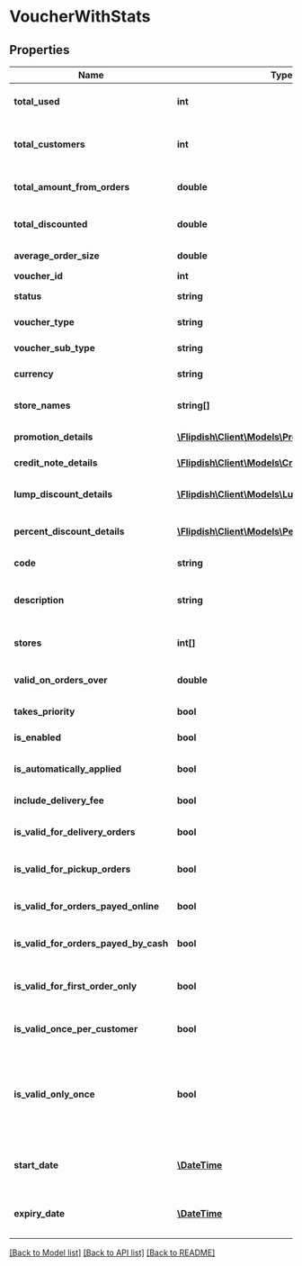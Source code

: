 # VoucherWithStats

## Properties
Name | Type | Description | Notes
------------ | ------------- | ------------- | -------------
**total_used** | **int** | Total times the voucher was used | [optional] 
**total_customers** | **int** | Total amount of customers who used this voucher | [optional] 
**total_amount_from_orders** | **double** | Total amount of money from orders | [optional] 
**total_discounted** | **double** | Total amount of money given away | [optional] 
**average_order_size** | **double** | Average Order Size | [optional] 
**voucher_id** | **int** | Voucher Id | [optional] 
**status** | **string** | Voucher Status | [optional] 
**voucher_type** | **string** | Voucher Type | [optional] 
**voucher_sub_type** | **string** | Voucher Sub Type | [optional] 
**currency** | **string** | Currency of the voucher | [optional] 
**store_names** | **string[]** | Stores that this voucher applies to | [optional] 
**promotion_details** | [**\Flipdish\\Client\Models\PromotionDetails**](PromotionDetails.md) | Promotion details | [optional] 
**credit_note_details** | [**\Flipdish\\Client\Models\CreditNoteDetails**](CreditNoteDetails.md) | Credit note details | [optional] 
**lump_discount_details** | [**\Flipdish\\Client\Models\LumpDiscountDetails**](LumpDiscountDetails.md) | Lump discount details | [optional] 
**percent_discount_details** | [**\Flipdish\\Client\Models\PercentDiscountDetails**](PercentDiscountDetails.md) | Percent discount details | [optional] 
**code** | **string** | Voucher Code | [optional] 
**description** | **string** | Voucher Description (Visible on printout) | [optional] 
**stores** | **int[]** | Stores that this voucher applies to | [optional] 
**valid_on_orders_over** | **double** | Valid on orders on or above | [optional] 
**takes_priority** | **bool** | Takes priority | [optional] 
**is_enabled** | **bool** | Is voucher enabled | [optional] 
**is_automatically_applied** | **bool** | Is voucher automatically applied | [optional] 
**include_delivery_fee** | **bool** | Include delivery fees | [optional] 
**is_valid_for_delivery_orders** | **bool** | Valid for delivery orders | [optional] 
**is_valid_for_pickup_orders** | **bool** | Valid for pickup orders | [optional] 
**is_valid_for_orders_payed_online** | **bool** | Valid for orders payed online | [optional] 
**is_valid_for_orders_payed_by_cash** | **bool** | Valid for orders payed in cash | [optional] 
**is_valid_for_first_order_only** | **bool** | Valid only on the first order by the customer | [optional] 
**is_valid_once_per_customer** | **bool** | Valid once per customer | [optional] 
**is_valid_only_once** | **bool** | Valid only once, by any customer (once used cannot be used again by any other customer) | [optional] 
**start_date** | [**\DateTime**](\DateTime.md) | Voucher Starts On (Time in UTC) | [optional] 
**expiry_date** | [**\DateTime**](\DateTime.md) | Voucher Expires On (Time in UTC) | [optional] 

[[Back to Model list]](../README.md#documentation-for-models) [[Back to API list]](../README.md#documentation-for-api-endpoints) [[Back to README]](../README.md)


